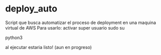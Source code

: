 # deploy_auto
Script que busca automatizar el  proceso de deployment en una maquina virtual de AWS 
Para usarlo:
activar super usuario 
sudo su

python3 <link-del-repo-a-clonar> <repositorio> <nombre-del-proyecto> <nombre-de-la-app> <ip>

al ejecutar estaria listo! (aun en progreso)

